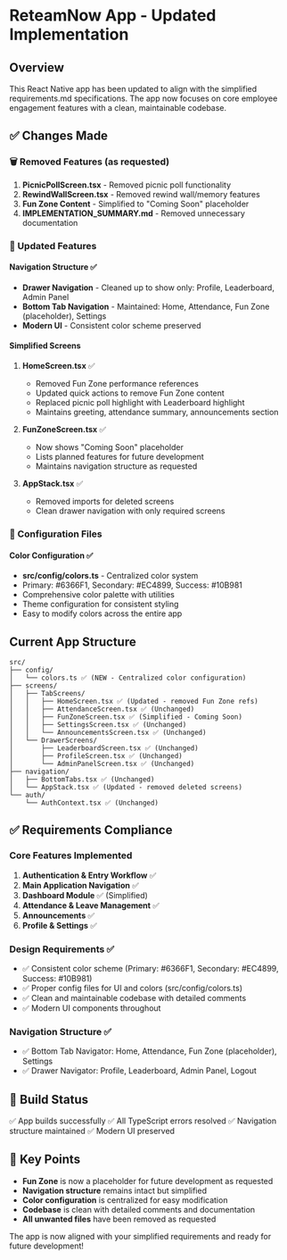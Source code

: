 # ReteamNow App - Updated Implementation

## Overview
This React Native app has been updated to align with the simplified requirements.md specifications. The app now focuses on core employee engagement features with a clean, maintainable codebase.

## ✅ Changes Made

### 🗑️ Removed Features (as requested)
1. **PicnicPollScreen.tsx** - Removed picnic poll functionality 
2. **RewindWallScreen.tsx** - Removed rewind wall/memory features
3. **Fun Zone Content** - Simplified to "Coming Soon" placeholder
4. **IMPLEMENTATION_SUMMARY.md** - Removed unnecessary documentation

### 🎯 Updated Features

#### Navigation Structure ✅
- **Drawer Navigation** - Cleaned up to show only: Profile, Leaderboard, Admin Panel
- **Bottom Tab Navigation** - Maintained: Home, Attendance, Fun Zone (placeholder), Settings
- **Modern UI** - Consistent color scheme preserved

#### Simplified Screens
1. **HomeScreen.tsx** ✅
   - Removed Fun Zone performance references
   - Updated quick actions to remove Fun Zone content
   - Replaced picnic poll highlight with Leaderboard highlight
   - Maintains greeting, attendance summary, announcements section

2. **FunZoneScreen.tsx** ✅ 
   - Now shows "Coming Soon" placeholder
   - Lists planned features for future development
   - Maintains navigation structure as requested

3. **AppStack.tsx** ✅
   - Removed imports for deleted screens
   - Clean drawer navigation with only required screens

### 🎨 Configuration Files

#### Color Configuration ✅
- **src/config/colors.ts** - Centralized color system
- Primary: #6366F1, Secondary: #EC4899, Success: #10B981
- Comprehensive color palette with utilities
- Theme configuration for consistent styling
- Easy to modify colors across the entire app

## Current App Structure

```
src/
├── config/
│   └── colors.ts ✅ (NEW - Centralized color configuration)
├── screens/
│   ├── TabScreens/
│   │   ├── HomeScreen.tsx ✅ (Updated - removed Fun Zone refs)
│   │   ├── AttendanceScreen.tsx ✅ (Unchanged)
│   │   ├── FunZoneScreen.tsx ✅ (Simplified - Coming Soon)
│   │   ├── SettingsScreen.tsx ✅ (Unchanged)
│   │   └── AnnouncementsScreen.tsx ✅ (Unchanged)
│   └── DrawerScreens/
│       ├── LeaderboardScreen.tsx ✅ (Unchanged)
│       ├── ProfileScreen.tsx ✅ (Unchanged)
│       └── AdminPanelScreen.tsx ✅ (Unchanged)
├── navigation/
│   ├── BottomTabs.tsx ✅ (Unchanged)
│   └── AppStack.tsx ✅ (Updated - removed deleted screens)
└── auth/
    └── AuthContext.tsx ✅ (Unchanged)
```

## ✅ Requirements Compliance

### Core Features Implemented
1. **Authentication & Entry Workflow** ✅
2. **Main Application Navigation** ✅
3. **Dashboard Module** ✅ (Simplified)
4. **Attendance & Leave Management** ✅
5. **Announcements** ✅
6. **Profile & Settings** ✅

### Design Requirements ✅
- ✅ Consistent color scheme (Primary: #6366F1, Secondary: #EC4899, Success: #10B981)
- ✅ Proper config files for UI and colors (src/config/colors.ts)
- ✅ Clean and maintainable codebase with detailed comments
- ✅ Modern UI components throughout

### Navigation Structure ✅
- ✅ Bottom Tab Navigator: Home, Attendance, Fun Zone (placeholder), Settings
- ✅ Drawer Navigator: Profile, Leaderboard, Admin Panel, Logout

## 🚀 Build Status
✅ App builds successfully
✅ All TypeScript errors resolved
✅ Navigation structure maintained
✅ Modern UI preserved

## 📝 Key Points
- **Fun Zone** is now a placeholder for future development as requested
- **Navigation structure** remains intact but simplified
- **Color configuration** is centralized for easy modification
- **Codebase** is clean with detailed comments and documentation
- **All unwanted files** have been removed as requested

The app is now aligned with your simplified requirements and ready for future development!
